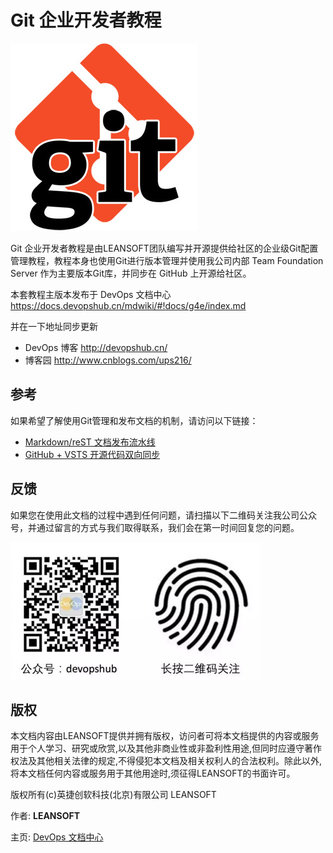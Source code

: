 # Git 企业开发者教程

![](images/git.png)

Git 企业开发者教程是由LEANSOFT团队编写并开源提供给社区的企业级Git配置管理教程，教程本身也使用Git进行版本管理并使用我公司内部 Team Foundation Server 作为主要版本Git库，并同步在 GitHub 上开源给社区。

本套教程主版本发布于 DevOps 文档中心 https://docs.devopshub.cn/mdwiki/#!docs/g4e/index.md

并在一下地址同步更新

* DevOps 博客 http://devopshub.cn/
* 博客园 http://www.cnblogs.com/ups216/

## 参考

如果希望了解使用Git管理和发布文档的机制，请访问以下链接：

* [Markdown/reST 文档发布流水线](http://devopshub.cn/2017/01/06/markdown-rest-release-pipeline/)
* [GitHub + VSTS 开源代码双向同步](http://devopshub.cn/2016/05/09/vsts-github-open-source-code-flow/)

## 反馈

如果您在使用此文档的过程中遇到任何问题，请扫描以下二维码关注我公司公众号，并通过留言的方式与我们取得联系，我们会在第一时间回复您的问题。

![](images/devopshub-leansoft-small.png)

## 版权

本文档内容由LEANSOFT提供并拥有版权，访问者可将本文档提供的内容或服务用于个人学习、研究或欣赏,以及其他非商业性或非盈利性用途,但同时应遵守著作权法及其他相关法律的规定,不得侵犯本文档及相关权利人的合法权利。除此以外,将本文档任何内容或服务用于其他用途时,须征得LEANSOFT的书面许可。

版权所有(c)英捷创软科技(北京)有限公司 LEANSOFT

作者:   **LEANSOFT**

主页:   [DevOps 文档中心](http://docs.devopshub.cn)
